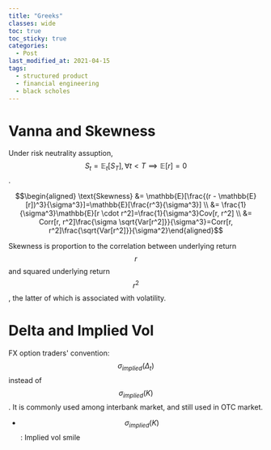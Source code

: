 ```yaml
---
title: "Greeks"
classes: wide
toc: true
toc_sticky: true
categories: 
  - Post
last_modified_at: 2021-04-15
tags:
  - structured product
  - financial engineering
  - black scholes  
---
```


<script type="text/javascript" async
  src="https://cdn.mathjax.org/mathjax/latest/MathJax.js?config=TeX-MML-AM_CHTML">
</script>

# Vanna and Skewness
Under risk neutrality assuption, $$S_t = \mathbb{E}_t[S_T], \forall t<T \implies \mathbb{E}[r]=0 $$.

$$\begin{aligned} \text{Skewness} &= \mathbb{E}[\frac{(r - \mathbb{E}[r])^3}{\sigma^3}]=\mathbb{E}[\frac{r^3}{\sigma^3}] \\ &= \frac{1}{\sigma^3}\mathbb{E}[r \cdot r^2]=\frac{1}{\sigma^3}Cov[r, r^2] \\ &= Corr[r, r^2]\frac{\sigma \sqrt{Var[r^2]}}{\sigma^3}=Corr[r, r^2]\frac{\sqrt{Var[r^2]}}{\sigma^2}\end{aligned}$$

Skewness is proportion to the correlation between underlying return $$r$$ and squared underlying return $$r^2$$, the latter of which is associated with volatility. 

# Delta and Implied Vol
FX option traders' convention: $$\sigma_{implied}(\Delta_t)$$ instead of $$\sigma_{implied}(K)$$. It is commonly used among interbank market, and still used in OTC market.

- $$ \sigma_{implied}(K) $$: Implied vol smile

    <script src="https://cdn.plot.ly/plotly-latest.min.js"></script>
    <div id="25a6c0cd-8172-4064-adde-d675fc86323d" class="plotly-graph-div" style="height:100%; width:100%;"></div>
    <script type="text/javascript">window.PLOTLYENV=window.PLOTLYENV || {}; window.PLOTLYENV.BASE_URL="https://plot.ly"; Plotly.newPlot( "25a6c0cd-8172-4064-adde-d675fc86323d", [{"type": "scatter", "x": [50, 60, 70, 80, 90, 100, 110, 120, 130, 140, 150], "y": [25, 20, 16, 13, 11, 10, 9.5, 9.1, 8.8, 9, 9.2]}], {"linkText": "Export to plot.ly", "showLink": true}) </script>

- Delta plots under different implied vol

    <script src="https://cdn.plot.ly/plotly-latest.min.js"></script>
    <div id="bc3146ac-70a8-4059-a4eb-ba96582b4c41" class="plotly-graph-div" style="height:100%; width:100%;"></div>
    <script type="text/javascript">window.PLOTLYENV=window.PLOTLYENV || {}; window.PLOTLYENV.BASE_URL="https://plot.ly"; Plotly.newPlot( "bc3146ac-70a8-4059-a4eb-ba96582b4c41", [{"name": "Vanilla Call Payoff", "type": "scatter", "x": [50, 60, 70, 80, 90, 100, 110, 120, 130, 140, 150], "xaxis": "x", "y": [0, 0, 0, 0, 0, 0, 10, 20, 30, 40, 50], "yaxis": "y"}, {"name": "Delta of High Vol", "type": "scatter", "x": [50, 60, 70, 80, 90, 100, 110, 120, 130, 140, 150], "xaxis": "x", "y": [0, 0.05, 0.12, 0.2, 0.3, 0.5, 0.7, 0.8, 0.88, 0.95, 1], "yaxis": "y2"}, {"name": "Delta of Low Vol", "type": "scatter", "x": [50, 60, 70, 80, 90, 100, 110, 120, 130, 140, 150], "xaxis": "x", "y": [0, 0.03, 0.08, 0.15, 0.24, 0.5, 0.76, 0.85, 0.92, 0.97, 1], "yaxis": "y2"}], {"yaxis": {"anchor": "x", "domain": [0.0, 1.0], "title": {"text": "<b>Payoff</b>"}}, "yaxis2": {"anchor": "x", "overlaying": "y", "side": "right", "title": {"text": "<b>Delta</b>"}}, "xaxis": {"domain": [0.0, 0.94], "title": {"text": "<b>St</b>"}}}, {"linkText": "Export to plot.ly", "showLink": true}) </script>


# Appendix
## Notations
$$r = \ln(\frac{S_t}{S_0})$$


# References
Adam S. Iqbal, Volatility: Practical Options Theory (2018, Wiley)